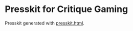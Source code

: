 # Presskit for Critique Gaming

Presskit generated with [presskit.html](https://github.com/pixelnest/presskit.html).